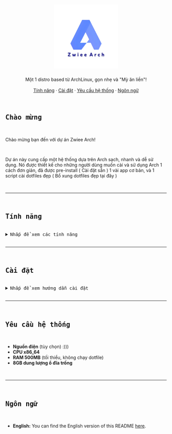 <h1 align="center">
    <div align="center">
        <img src="icon.png" width=200>
    </div>
</h1>

<div align="center">
    Một 1 distro based từ ArchLinux, gọn nhẹ và "Mỳ ăn liền"!<br>
</div>

<br>

<div align="center">
    <a href="#tinh-nang">Tính năng</a>
    ·
    <a href="#cai-dat">Cài đặt</a>
    ·
    <a href="#yeu-cau-he-thong">Yêu cầu hệ thống</a>
    ·
    <a href="#language">Ngôn ngữ</a>
</div>

<br>

<br>

## <samp><b>Chào mừng</b></samp>

<br>

Chào mừng bạn đến với dự án Zwiee Arch!

<br>

Dự án này cung cấp một hệ thống dựa trên Arch sạch, nhanh và dễ sử dụng. Nó được thiết kế cho những người dùng muốn cài và sử dụng Arch 1 cách đơn giản, đã được pre-install ( Cài đặt sẵn ) 1 vài app cơ bản, và 1 script cài dotfiles đẹp ( Bổ xung dotfiles đẹp tại đây )

<br>

---

<br>

<h2 id="tinh-nang"><samp><b>Tính năng</b></samp></h2>

<br>

<details>
    <summary><samp>Nhấp để xem các tính năng</samp></summary>
    <br>
    <ul>
        <li><b>Dễ dàng cài đặt:</b> Live ISO với xfce4 + <b>Calamares</b>.</li>
        <li><b>Nhẹ & Sạch:</b> Sạch sẽ, không có tính custom riêng ( Kiểu như ủng hộ hay bất cứ gì khác, chỉ có tên OS đổi ( Đây là điều hiển nhiên ) )</li>
        <li><b>Ứng dụng có sẵn:</b> Được cài thêm 1 vài app "Mỳ ăn liền", bao gồm <b>Visual Studio Code</b>, <b>Google Chrome</b>, <b>Java JDK</b>, và <b>Telegram</b>. ( Bổ sung thêm 1 vài phần mềm thiết yêu tại đây )</li>
        <li><b>Cài dotfiles siêu nhanh:</b> Với script hỗ trợ cài VM và DE, cùng 1 vài bộ dotfile siêu đẹp ( Bổ sung thêm dotfiles tại đây )</li>
    </ul>
</details>

<br>

---

<br>

<h2 id="cai-dat"><samp><b>Cài đặt</b></samp></h2>

<br>

<details>
    <summary><samp>Nhấp để xem hướng dẫn cài đặt</samp></summary>
    <br>
    <p><b>⚠️ LƯU Ý: Hướng dẫn sau đây giả định bạn đang khởi động từ ISO trực tiếp ⚠️</b></p>
    <ol>
        <li><b>Flash USB ( Hoặc bất cứ thử gì có thể có thể lưu trữ và boot vào đấy được):</b> Có thể sử dụng Rufus ( Chọn DD thay vì recommend ), Balena Etcher, Ventoy.</li>
        <li><b>Boot vào Zwiee_Arch:</b> Tuỳ vào bios ( Có thể là F9, F10, F12,....vv ) để vào boot options, chọn vào ổ đã flash, chọn dòng đầu và nhấn Enter ( Nếu dùng Ventoy thì sau khi boot vào thì chon iso Zwiee_Arch rồi chọn "Boot in normal mode").</li>
        <li><b>Khởi chạy trình cài đặt:</b> Sau khi mở xong, ( tý nữa viết, lười quá :v) <b>Calamares</b> từ menu.</li>
        <li><b>Làm theo hướng dẫn:</b> Trình cài đặt sẽ hướng dẫn bạn qua quá trình phân vùng và cài đặt.</li>
        <li><b>Khởi động lại và tận hưởng:</b> Sau khi cài đặt hoàn tất, hãy khởi động lại máy tính của bạn và đăng nhập vào hệ thống mới.</li>
    </ol>
    <p>Chúc bạn vui vẻ :smile:</p>
</details>

<br>

---

<br>

<h2 id="yeu-cau-he-thong"><samp><b>Yêu cầu hệ thống</b></samp></h2>

<br>

* **Nguồn điện** (tùy chọn) :)))
* **CPU x86_64**
* **RAM 500MB** (tối thiểu, không chạy dotfile)
* **8GB dung lượng ổ đĩa trống**

<br>

---

<br>

<h2 id="language"><samp><b>Ngôn ngữ</b></samp></h2>

<br>

* **English:** You can find the English version of this README [here](/README.md).

<br>
